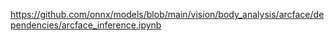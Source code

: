 
https://github.com/onnx/models/blob/main/vision/body_analysis/arcface/dependencies/arcface_inference.ipynb
